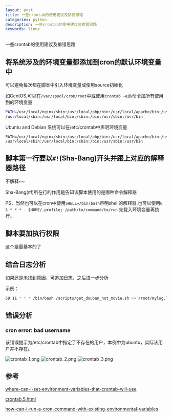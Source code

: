 ```yaml
---
layout: post
title: 一些crontab的使用建议及排错思路
categories: python
description: 一些crontab的使用建议及排错思路
keywords: linux
---
```


一些crontab的使用建议及排错思路

## 将系统涉及的环境变量都添加到cron的默认环境变量中

可以避免每次都在脚本中引入环境变量或使用source初始化

如CentOS,可以在`/var/spool/cron/root`中或使用`crontab -e`添命令加所有使用到的环境变量
``` bash
PATH=/usr/local/nginx/sbin:/usr/local/php/bin:/usr/local/apache/bin:/usr/local/mysql/bin:
/usr/local/sbin:/usr/local/bin:/sbin:/bin:/usr/sbin:/usr/bin
```
Ubuntu and Debian 系统可以在/etc/crontab中声明环境变量

```
PATH=/usr/local/nginx/sbin:/usr/local/php/bin:/usr/local/apache/bin:/usr/local/mysql/bin:
/usr/local/sbin:/usr/local/bin:/sbin:/bin:/usr/sbin:/usr/bin
```


## 脚本第一行要以`#!`(Sha-Bang)开头并跟上对应的解释器路径

不解释~~

Sha-Bang(#!)所在行的作用是告知该脚本使用的是哪种命令解释器

PS，当然也可以在cron中使用`SHELL=/bin/bash`声明shell的解释器,也可以使用`0 5 * * * . $HOME/.profile; /path/to/command/to/run`
先载入环境变量再执行。

## 脚本要加执行权限

这个是最基本的了

## 结合日志分析

如果还是未找到原因，可追加日志，之后进一步分析

示例：
``` bash
59 11 * * * /bin/bash /scripts/get_douban_hot_movie.sh >> /root/mylog.log 2>&1
```
## 错误分析

### cron error: bad username

该错误提示为/etc/crontab中指定了不存在的用户，本例中为ubuntu，实际该用户并不存在。

![crontab_1.png](https://i.loli.net/2018/08/28/5b8420ddc0988.png)
![crontab_2.png](https://i.loli.net/2018/08/28/5b8420ddb844b.png)
![crontab_3.png](https://i.loli.net/2018/08/28/5b8420ddacc8c.png)

## 参考

[where-can-i-set-environment-variables-that-crontab-will-use](https://stackoverflow.com/questions/2229825/where-can-i-set-environment-variables-that-crontab-will-use)

[crontab.5.html](http://manpages.ubuntu.com/manpages/xenial/en/man5/crontab.5.html)

[how-can-i-run-a-cron-command-with-existing-environmental-variables](https://unix.stackexchange.com/questions/27289/how-can-i-run-a-cron-command-with-existing-environmental-variables)

